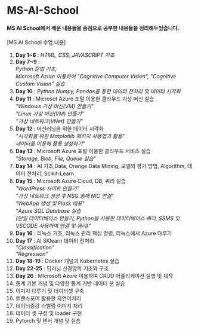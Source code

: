# MS-AI-School
#### MS AI School에서 배운 내용들을 중점으로 공부한 내용들을 정리해두었습니다.

[MS AI School 수업 내용]
1. **Day 1~6** : *HTML, CSS, JAVASCRIPT 기초*
2. **Day 7~9** : </br> *Python 문법 기초,</br> Microsoft Azure 이용하여 "Cognitive Computer Vision", "Cognitive Custom Vision" 실습*
3. **Day 10** : *Python Numpy, Pandas를 통한 데이터 전처리 및 데이터 시각화*
4. **Day 11** : Microsot Azure 포털 이용한 클라우드 가상 머신 실습 </br>*"Windows 가상 머신(VM) 만들기"</br> "Linux 가상 머신(VM) 만들기"</br> "가상 네트워크(VNet) 만들기"</br>*
5. **Day 12** : 머신러닝을 위한 데이터 시각화 </br> *"시각화를 위한 Matplotlib 패키지 사용법과 활용" </br> 데이터를 이용해 플롯 생성하기"</br>*
6. **Day 13** : Microsoft Azure 포털 이용한 클라우드 서비스 실습 </br> *"Storage, Blob, File, Queue 실습"*
7. **Day 14** : AI 기초,Data, Orange Data Mining, 모델의 평가 방법, Algorithm,  데이터 전처리, Scikit-Learn
8. **Day 15** : Microsoft Azure Cloud, DB, 쿼리 실습</br> *"WordPress 사이트 만들기"</br> "가상 네트워크 생성 후 NSG 통해 NIC 연결"</br> "WebApp 생성 및 Flask 배포"</br> "Azure SQL Database 실습</br> (단일 데이터베이스 만들기, Python을 사용한 데이터베이스 쿼리, SSMS 및 VSCODE 사용하여 연결 및 쿼리)"</br>*
9. **Day 16** : 리눅스 기초, 리눅스 관리 핵심 명령, 리눅스에서 Azure 다루기
10. **Day 17** : AI SKlearn 데이터 전처리 </br> *"Classification"</br>"Regression"</br>*
11. **Day 18-19** : Docker 개념과 Kubernetes 실습 </br>
12. **Day 22-25** : 딥러닝 신경망의 기초와 구조</br>
13. **Day 26** : Microsoft Azure 이용하여 CRUD 어플리케이션 실행 및 제작 </br>
14. 통계 기본 개념 및 다양한 통계 기반 데이터 분 실습 </br>
15. 이미지 다루기 및 데이터셋 구축 </br>
16. 트랜스포머 활용한 자연어처리 </br>
17. 데이터증강 라벨링 이미지 처리 </br>
18. 데이터 셋 구성 및 loader 구현 </br>
19. Pytorch 및 텐서 개념 및 실습
